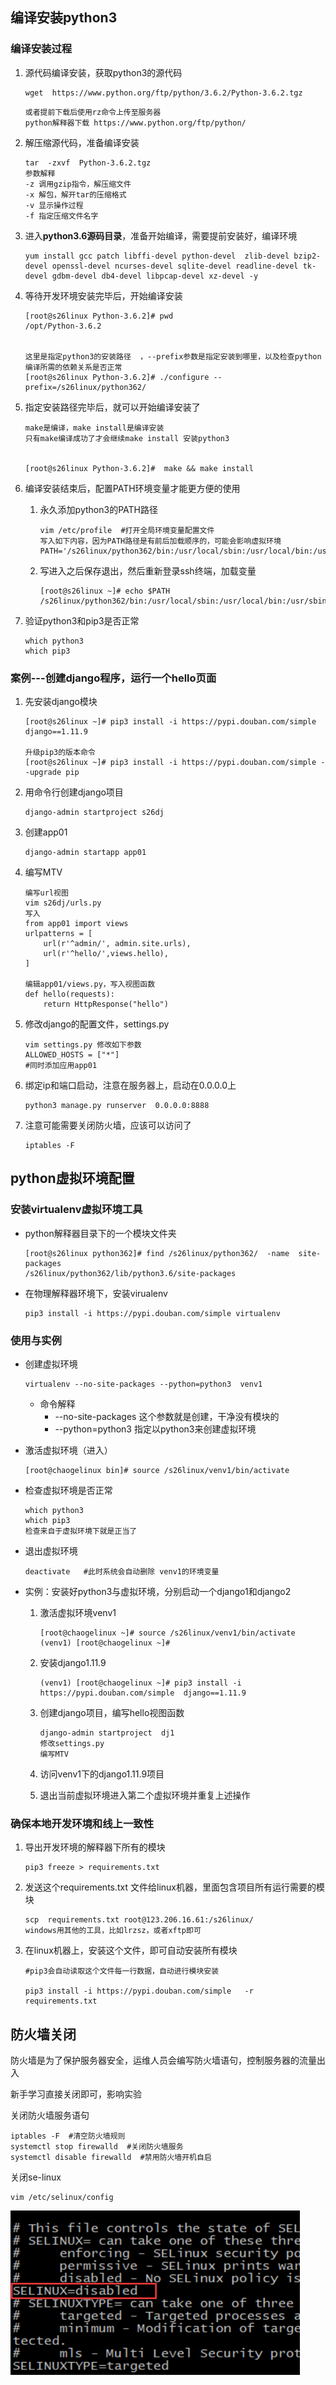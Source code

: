 ## 编译安装python3

### 编译安装过程

1. 源代码编译安装，获取python3的源代码

   ```
   wget  https://www.python.org/ftp/python/3.6.2/Python-3.6.2.tgz
   ```

   ```
   或者提前下载后使用rz命令上传至服务器
   python解释器下载 https://www.python.org/ftp/python/
   ```

2. 解压缩源代码，准备编译安装

   ```
   tar  -zxvf  Python-3.6.2.tgz
   参数解释
   -z 调用gzip指令，解压缩文件
   -x 解包，解开tar的压缩格式
   -v 显示操作过程
   -f 指定压缩文件名字
   ```

3. 进入**python3.6源码目录**，准备开始编译，需要提前安装好，编译环境

   ```
   yum install gcc patch libffi-devel python-devel  zlib-devel bzip2-devel openssl-devel ncurses-devel sqlite-devel readline-devel tk-devel gdbm-devel db4-devel libpcap-devel xz-devel -y
   ```

4. 等待开发环境安装完毕后，开始编译安装

   ```
   [root@s26linux Python-3.6.2]# pwd
   /opt/Python-3.6.2
   
   
   这里是指定python3的安装路径  ，--prefix参数是指定安装到哪里，以及检查python编译所需的依赖关系是否正常
   [root@s26linux Python-3.6.2]# ./configure --prefix=/s26linux/python362/
   ```

5. 指定安装路径完毕后，就可以开始编译安装了

   ```
   make是编译，make install是编译安装
   只有make编译成功了才会继续make install 安装python3
   
   
   [root@s26linux Python-3.6.2]#  make && make install
   ```

6. 编译安装结束后，配置PATH环境变量才能更方便的使用

   1. 永久添加python3的PATH路径

      ```
      vim /etc/profile  #打开全局环境变量配置文件
      写入如下内容，因为PATH路径是有前后加载顺序的，可能会影响虚拟环境
      PATH='/s26linux/python362/bin:/usr/local/sbin:/usr/local/bin:/usr/sbin:/usr/bin'
      ```

   2. 写进入之后保存退出，然后重新登录ssh终端，加载变量

      ```
      [root@s26linux ~]# echo $PATH
      /s26linux/python362/bin:/usr/local/sbin:/usr/local/bin:/usr/sbin:/usr/bin:/root/bin
      ```

7. 验证python3和pip3是否正常

   ```
   which python3
   which pip3
   ```

   

### 案例---创建django程序，运行一个hello页面

1. 先安装django模块

   ```
   [root@s26linux ~]# pip3 install -i https://pypi.douban.com/simple django==1.11.9
   
   升级pip3的版本命令
   [root@s26linux ~]# pip3 install -i https://pypi.douban.com/simple --upgrade pip
   ```

2. 用命令行创建django项目

   ```
   django-admin startproject s26dj
   ```

3. 创建app01

   ```
   django-admin startapp app01
   ```

4. 编写MTV

   ```
   编写url视图
   vim s26dj/urls.py
   写入
   from app01 import views
   urlpatterns = [
       url(r'^admin/', admin.site.urls),
       url(r'^hello/',views.hello),
   ]
   
   编辑app01/views.py，写入视图函数
   def hello(requests):
       return HttpResponse("hello")
   ```

5. 修改django的配置文件，settings.py

   ```
   vim settings.py 修改如下参数
   ALLOWED_HOSTS = ["*"]
   #同时添加应用app01
   ```

6. 绑定ip和端口启动，注意在服务器上，启动在0.0.0.0上

   ```
   python3 manage.py runserver  0.0.0.0:8888
   ```

7. 注意可能需要关闭防火墙，应该可以访问了

   ```
   iptables -F
   ```

## python虚拟环境配置

### 安装virtualenv虚拟环境工具

+ python解释器目录下的一个模块文件夹

  ```
  [root@s26linux python362]# find /s26linux/python362/  -name  site-packages
  /s26linux/python362/lib/python3.6/site-packages
  ```

+ 在物理解释器环境下，安装virualenv

  ```
  pip3 install -i https://pypi.douban.com/simple virtualenv
  ```

### 使用与实例

+ 创建虚拟环境

  ```
  virtualenv --no-site-packages --python=python3  venv1
  ```

  + 命令解释
    + --no-site-packages  这个参数就是创建，干净没有模块的
    + --python=python3  指定以python3来创建虚拟环境

+ 激活虚拟环境（进入）

  ```
  [root@chaogelinux bin]# source /s26linux/venv1/bin/activate
  ```

+ 检查虚拟环境是否正常

  ```
  which python3
  which pip3  
  检查来自于虚拟环境下就是正当了
  ```

+ 退出虚拟环境

  ```
  deactivate   #此时系统会自动删除 venv1的环境变量
  ```

+ 实例：安装好python3与虚拟环境，分别启动一个django1和django2

  1. 激活虚拟环境venv1

     ```
     [root@chaogelinux ~]# source /s26linux/venv1/bin/activate
     (venv1) [root@chaogelinux ~]#
     ```

  2. 安装django1.11.9

     ```
     (venv1) [root@chaogelinux ~]# pip3 install -i https://pypi.douban.com/simple  django==1.11.9
     ```

  3. 创建django项目，编写hello视图函数

     ```
     django-admin startproject  dj1
     修改settings.py
     编写MTV
     ```

  4. 访问venv1下的django1.11.9项目

  5. 退出当前虚拟环境进入第二个虚拟环境并重复上述操作

### 确保本地开发环境和线上一致性

1. 导出开发环境的解释器下所有的模块

   ```
   pip3 freeze > requirements.txt
   ```

2. 发送这个requirements.txt 文件给linux机器，里面包含项目所有运行需要的模块

   ```
   scp  requirements.txt root@123.206.16.61:/s26linux/
   windows用其他的工具，比如lrzsz，或者xftp即可
   ```

3. 在linux机器上，安装这个文件，即可自动安装所有模块

   ```
   #pip3会自动读取这个文件每一行数据，自动进行模块安装
   
   pip3 install -i https://pypi.douban.com/simple   -r requirements.txt
   ```

   

## 防火墙关闭

防火墙是为了保护服务器安全，运维人员会编写防火墙语句，控制服务器的流量出入

新手学习直接关闭即可，影响实验

关闭防火墙服务语句

```
iptables -F  #清空防火墙规则
systemctl stop firewalld  #关闭防火墙服务
systemctl disable firewalld  #禁用防火墙开机自启
```

关闭se-linux

```shell
vim /etc/selinux/config
```

![1587699333979](asserts/1587699333979.png)